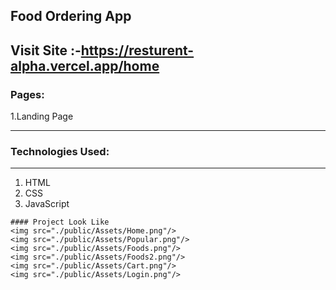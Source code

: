 ## Food Ordering App

## Visit Site :-https://resturent-alpha.vercel.app/home

### Pages:

1.Landing Page

---



### Technologies Used:

---

1. HTML
2. CSS
3. JavaScript




```
#### Project Look Like 
<img src="./public/Assets/Home.png"/>
<img src="./public/Assets/Popular.png"/>
<img src="./public/Assets/Foods.png"/>
<img src="./public/Assets/Foods2.png"/>
<img src="./public/Assets/Cart.png"/>
<img src="./public/Assets/Login.png"/>
